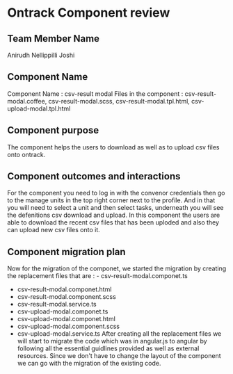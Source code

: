 # Ontrack Component review

## Team Member Name

Anirudh Nellippilli Joshi

## Component Name

Component Name : csv-result modal Files in the component : csv-result-modal.coffee,
csv-result-modal.scss, csv-result-modal.tpl.html, csv-upload-modal.tpl.html

## Component purpose

The component helps the users to download as well as to upload csv files onto ontrack.

## Component outcomes and interactions

For the component you need to log in with the convenor credentials then go to the manage units in
the top right corner next to the profile. And in that you will need to select a unit and then select
tasks, underneath you will see the defenitions csv download and upload. In this component the users
are able to download the recent csv files that has been uploded and also they can upload new csv
files onto it.

## Component migration plan

Now for the migration of the componet, we started the migration by creating the replacement files
that are : - csv-result-modal.componet.ts

- csv-result-modal.componet.html
- csv-result-modal.component.scss
- csv-result-modal.service.ts
- csv-upload-modal.componet.ts
- csv-upload-modal.componet.html
- csv-upload-modal.component.scss
- csv-upload-modal.service.ts After creating all the replacement files we will start to migrate the
  code which was in angular.js to angular by following all the essential guidlines provided as well
  as external resources. Since we don't have to change the layout of the component we can go with
  the migration of the existing code.
